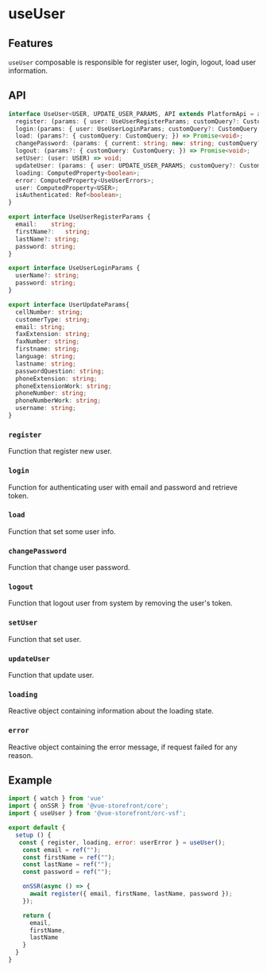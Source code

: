 # useUser

## Features
`useUser` composable is responsible for register user, login, logout, load user information.

## API
```typescript
interface UseUser<USER, UPDATE_USER_PARAMS, API extends PlatformApi = any> extends Composable<API>  {
  register: (params: { user: UseUserRegisterParams; customQuery?: CustomQuery; }) => Promise<void>;
  login:(params: { user: UseUserLoginParams; customQuery?: CustomQuery; }) => Promise<void>;
  load: (params?: { customQuery: CustomQuery; }) => Promise<void>;
  changePassword: (params: { current: string; new: string; customQuery?: CustomQuery; }) => Promise<void>;
  logout: (params?: { customQuery: CustomQuery; }) => Promise<void>;
  setUser: (user: USER) => void;
  updateUser: (params: { user: UPDATE_USER_PARAMS; customQuery?: CustomQuery; }) => Promise<void>;
  loading: ComputedProperty<boolean>;
  error: ComputedProperty<UseUserErrors>;
  user: ComputedProperty<USER>;
  isAuthenticated: Ref<boolean>;
}

export interface UseUserRegisterParams {
  email:	string;
  firstName?:	string;
  lastName?: string;
  password:	string;
}

export interface UseUserLoginParams {
  userName?: string;
  password:	string;
}

export interface UserUpdateParams{
  cellNumber: string;
  customerType: string;
  email: string;
  faxExtension: string;
  faxNumber: string;
  firstname: string;
  language: string;
  lastname: string;
  passwordQuestion: string;
  phoneExtension: string;
  phoneExtensionWork: string;
  phoneNumber: string;
  phoneNumberWork: string;
  username: string;
}

```

### `register`
Function that register new user. 

### `login`
Function for authenticating user with email and password and retrieve token.

### `load`
Function that set some user info.

### `changePassword`
Function that change user password.

### `logout`
Function that logout user from system by removing the user's token.

### `setUser`
Function that set user.

### `updateUser`
Function that update user.

### `loading`
Reactive object containing information about the loading state.

### `error`
Reactive object containing the error message, if request failed for any reason.

## Example

```javascript
import { watch } from 'vue'
import { onSSR } from '@vue-storefront/core';
import { useUser } from '@vue-storefront/orc-vsf';

export default {
  setup () {
   const { register, loading, error: userError } = useUser();
    const email = ref("");
    const firstName = ref("");
    const lastName = ref("");
    const password = ref("");

    onSSR(async () => {
      await register({ email, firstName, lastName, password });
    });

    return {
      email,
      firstName,
      lastName
    }
  }
}
```